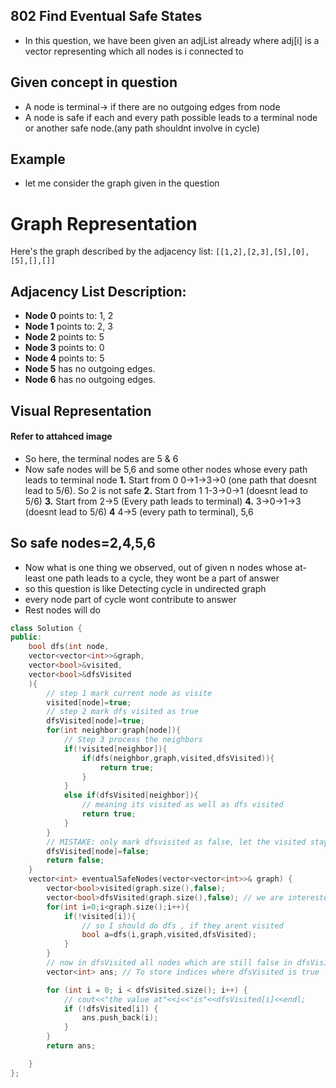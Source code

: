 ## 802 Find Eventual Safe States
- In this question, we have been given an adjList already where adj[i] is a vector representing which all nodes is i connected to
## Given concept in question
- A node is terminal-> if there are no outgoing edges from node
- A node is safe if each and every path possible leads to a terminal node or another safe node.(any path shouldnt involve in cycle)

## Example
- let me consider the graph given in the question
# Graph Representation

Here's the graph described by the adjacency list: `[[1,2],[2,3],[5],[0],[5],[],[]]`

## Adjacency List Description:

* **Node 0** points to: 1, 2
* **Node 1** points to: 2, 3
* **Node 2** points to: 5
* **Node 3** points to: 0
* **Node 4** points to: 5
* **Node 5** has no outgoing edges.
* **Node 6** has no outgoing edges.

## Visual Representation 
#### Refer to attahced image
- So here, the terminal nodes are 5 & 6
- Now safe nodes will be 5,6 and some other nodes whose every path leads to terminal node
**1.** Start from 0 0->1->3->0 (one path that doesnt lead to 5/6). So 2 is not safe
**2.** Start from 1 1-3->0->1 (doesnt lead to 5/6)
**3.** Start from 2->5 (Every path leads to terminal)
**4.** 3->0->1->3 (doesnt lead to 5/6)
**4** 4->5 (every path to terminal), 5,6 

## So safe nodes=2,4,5,6
- Now what is one thing we observed, out of given n nodes whose at-least one path leads to a cycle, they wont be a part of answer
- so this question is like Detecting cycle in undirected graph
- every node part of cycle wont contribute to answer
- Rest nodes will do
```cpp
class Solution {
public:
    bool dfs(int node,
    vector<vector<int>>&graph,
    vector<bool>&visited,
    vector<bool>&dfsVisited
    ){
        // step 1 mark current node as visite
        visited[node]=true;
        // step 2 mark dfs visited as true
        dfsVisited[node]=true;
        for(int neighbor:graph[node]){
            // Step 3 process the neighbors
            if(!visited[neighbor]){
                if(dfs(neighbor,graph,visited,dfsVisited)){
                    return true;
                }
            }
            else if(dfsVisited[neighbor]){
                // meaning its visited as well as dfs visited
                return true;
            }
        }
        // MISTAKE: only mark dfsvisited as false, let the visited stay true if u change visited back to true that means a tle infinte loop
        dfsVisited[node]=false;
        return false;
    }
    vector<int> eventualSafeNodes(vector<vector<int>>& graph) {
        vector<bool>visited(graph.size(),false);
        vector<bool>dfsVisited(graph.size(),false); // we are interested here
        for(int i=0;i<graph.size();i++){
            if(!visited[i]){
                // so I should do dfs , if they arent visited
                bool a=dfs(i,graph,visited,dfsVisited);
            }
        }
        // now in dfsVisited all nodes which are still false in dfsVisited-> not a part of cycle (thats out answer)
        vector<int> ans; // To store indices where dfsVisited is true

        for (int i = 0; i < dfsVisited.size(); i++) {
            // cout<<"the value at"<<i<<"is"<<dfsVisited[i]<<endl;
            if (!dfsVisited[i]) {
                ans.push_back(i);
            }
        }
        return ans;

    }
};
```